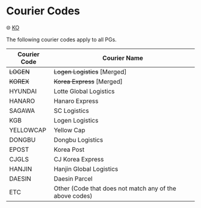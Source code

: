# Courier Codes   

:globe_with_meridians: [KO](/RESTAPI/logis.md)  

The following courier codes apply to all PGs.  

| Courier Code | Courier Name |
| ---------- | - |
| ~~LOGEN~~ | ~~Logen Logistics~~ [Merged] |
| ~~KOREX~~ | ~~Korea Express~~ [Merged] |
| HYUNDAI | Lotte Global Logistics |
| HANARO | Hanaro Express |
| SAGAWA | SC Logistics |
| KGB | Logen Logistics |
| YELLOWCAP | Yellow Cap |
| DONGBU | Dongbu Logistics |
| EPOST | Korea Post |
| CJGLS | CJ Korea Express |
| HANJIN | Hanjin Global Logistics |
| DAESIN | Daesin Parcel |
| ETC | Other (Code that does not match any of the above codes) |